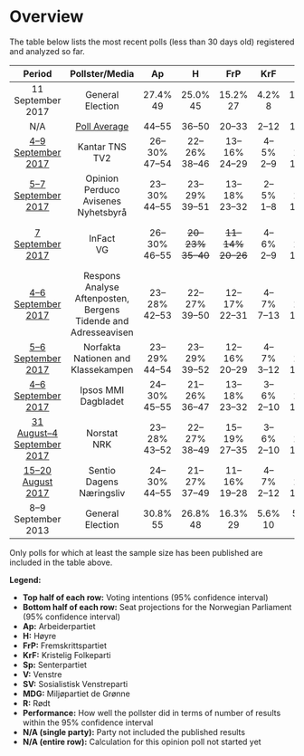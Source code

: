 # Overview

The table below lists the most recent polls (less than 30 days old) registered and analyzed so far.

| Period                                                | Pollster/Media                                                      | Ap                | H                                                   | FrP                                                 | KrF            | Sp               | V                              | SV                                                | MDG                                              | R                                                | Performance |
|:-----------------------------------------------------:|:-------------------------------------------------------------------:|:-----------------:|:---------------------------------------------------:|:---------------------------------------------------:|:--------------:|:----------------:|:------------------------------:|:-------------------------------------------------:|:------------------------------------------------:|:------------------------------------------------:|:-----------:|
| 11 September 2017                                     | General Election                                                    | 27.4% <br> 49     | 25.0% <br> 45                                       | 15.2% <br> 27                                       | 4.2% <br> 8    | 10.3% <br> 19    | 4.4% <br> 8                    | 6.0% <br> 11                                      | 3.2% <br> 1                                      | 2.4% <br> 1                                      |
| N/A                                                   | [Poll Average](average.html)                                        | 44–55             | 36–50                                               | 20–33                                               | 2–12           | 13–22            | 0–10                           | 7–15                                              | 1–12                                             | 1–10                                             |
| [4–9 September 2017](2017-09-09-KantarTNS.html)       | Kantar TNS <br> TV2                                                 | 26–30% <br> 47–54 | 22–26% <br> 38–46                                   | 13–16% <br> 24–29                                   | 4–5% <br> 2–9  | 9–11% <br> 15–20 | 4–6% <br> 2–10                 | 5–7% <br> 8–12                                    | 3–5% <br> 1–8                                    | 2–4% <br> 1–2                                    |
| [5–7 September 2017](2017-09-07-OpinionPerduco.html)  | Opinion Perduco <br> Avisenes Nyhetsbyrå                            | 23–30% <br> 44–55 | 23–29% <br> 39–51                                   | 13–18% <br> 23–32                                   | 2–5% <br> 1–8  | 7–11% <br> 11–19 | 2–4% <br> <strike>0–3</strike> | 5–8% <br> 8–13                                    | <strike>4–8%</strike> <br> <strike>7–13</strike> | <strike>4–7%</strike> <br> <strike>2–12</strike> |
| [7 September 2017](2017-09-07-InFact.html)            | InFact <br> VG                                                      | 26–30% <br> 46–55 | <strike>20–23%</strike> <br> <strike>35–40</strike> | <strike>11–14%</strike> <br> <strike>20–26</strike> | 4–6% <br> 2–9  | 9–12% <br> 16–21 | 4–6% <br> 8–10                 | <strike>7–9%</strike> <br> <strike>12–16</strike> | <strike>4–5%</strike> <br> <strike>2–9</strike>  | <strike>3–4%</strike> <br> 1–6                   |
| [4–6 September 2017](2017-09-06-ResponsAnalyse.html)  | Respons Analyse <br> Aftenposten, Bergens Tidende and Adresseavisen | 23–28% <br> 42–53 | 22–27% <br> 39–50                                   | 12–17% <br> 22–31                                   | 4–7% <br> 7–13 | 8–12% <br> 14–22 | 3–6% <br> 2–10                 | 6–9% <br> 10–16                                   | 2–4% <br> 1–3                                    | 2–4% <br> 1–7                                    |
| [5–6 September 2017](2017-09-06-Norfakta.html)        | Norfakta <br> Nationen and Klassekampen                             | 23–29% <br> 44–54 | 23–29% <br> 39–52                                   | 12–16% <br> 20–29                                   | 4–7% <br> 3–12 | 9–13% <br> 14–23 | 3–6% <br> 1–10                 | 4–7% <br> 2–11                                    | 3–6% <br> 1–11                                   | 2–5% <br> 1–7                                    |
| [4–6 September 2017](2017-09-06-IpsosMMI.html)        | Ipsos MMI <br> Dagbladet                                            | 24–30% <br> 45–55 | 21–26% <br> 36–47                                   | 13–18% <br> 23–32                                   | 3–6% <br> 2–10 | 8–11% <br> 13–20 | 4–6% <br> 2–10                 | 5–8% <br> 8–14                                    | 3–6% <br> 1–10                                   | <strike>3–5%</strike> <br> 1–8                   |
| [31 August–4 September 2017](2017-09-04-Norstat.html) | Norstat <br> NRK                                                    | 23–28% <br> 43–52 | 22–27% <br> 38–49                                   | 15–19% <br> 27–35                                   | 3–6% <br> 2–10 | 8–11% <br> 13–21 | 3–5% <br> 1–8                  | 5–7% <br> 8–13                                    | <strike>4–6%</strike> <br> 1–10                  | 2–4% <br> 1–8                                    |
| [15–20 August 2017](2017-08-20-Sentio.html)           | Sentio <br> Dagens Næringsliv                                       | 24–30% <br> 44–55 | 21–27% <br> 37–49                                   | 11–16% <br> 19–28                                   | 4–7% <br> 2–12 | 9–14% <br> 15–24 | 3–6% <br> 1–10                 | 4–7% <br> 1–12                                    | <strike>5–8%</strike> <br> <strike>8–14</strike> | 2–4% <br> 1–2                                    |
| 8–9 September 2013                                    | General Election                                                    | 30.8% <br> 55     | 26.8% <br> 48                                       | 16.3% <br> 29                                       | 5.6% <br> 10   | 5.5% <br> 10     | 5.2% <br> 9                    | 4.1% <br> 7                                       | 2.8% <br> 1                                      | 1.1% <br> 0                                      |

Only polls for which at least the sample size has been published are included in the table above.

**Legend:**
+ **Top half of each row:** Voting intentions (95% confidence interval)
+ **Bottom half of each row:** Seat projections for the Norwegian Parliament (95% confidence interval)
+ **Ap:** Arbeiderpartiet
+ **H:** Høyre
+ **FrP:** Fremskrittspartiet
+ **KrF:** Kristelig Folkeparti
+ **Sp:** Senterpartiet
+ **V:** Venstre
+ **SV:** Sosialistisk Venstreparti
+ **MDG:** Miljøpartiet de Grønne
+ **R:** Rødt
+ **Performance:** How well the pollster did in terms of number of results within the 95% confidence interval
+ **N/A (single party):** Party not included the published results
+ **N/A (entire row):** Calculation for this opinion poll not started yet

